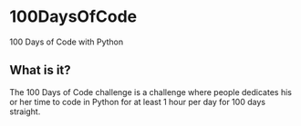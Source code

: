 # 100DaysOfCode

100 Days of Code with Python

## What is it?

The 100 Days of Code challenge is a challenge where people dedicates his or her time to code in Python for at least 1 hour per day for 100 days straight.

